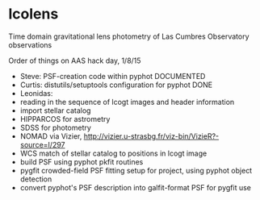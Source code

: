 # lcolens
Time domain gravitational lens photometry of Las Cumbres Observatory observations

Order of things on AAS hack day, 1/8/15
- Steve: PSF-creation code within pyphot DOCUMENTED
- Curtis: distutils/setuptools configuration for pyphot DONE
- Leonidas: 
 - reading in the sequence of lcogt images and header information
 - import stellar catalog
  - HIPPARCOS for astrometry
  - SDSS for photometry
  - NOMAD via Vizier, http://vizier.u-strasbg.fr/viz-bin/VizieR?-source=I/297
 - WCS match of stellar catalog to positions in lcogt image
 - build PSF using pyphot pkfit routines
 - pygfit crowded-field PSF fitting setup for project, using pyphot object detection
 - convert pyphot's PSF description into galfit-format PSF for pygfit use

